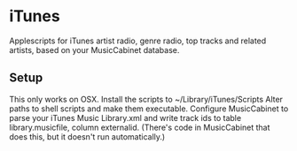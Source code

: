 iTunes
======

Applescripts for iTunes artist radio, genre radio, top tracks and related artists, based on your MusicCabinet database.

Setup
-----

This only works on OSX.
Install the scripts to ~/Library/iTunes/Scripts
Alter paths to shell scripts and make them executable.
Configure MusicCabinet to parse your iTunes Music Library.xml and write track ids to table library.musicfile, column externalid.
(There's code in MusicCabinet that does this, but it doesn't run automatically.)
